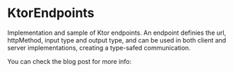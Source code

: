 # KtorEndpoints

Implementation and sample of Ktor endpoints. An endpoint definies the url, httpMethod, input type and output type, and can be used in both client and server implementations, creating a type-safed communication.

You can check the blog post for more info:


